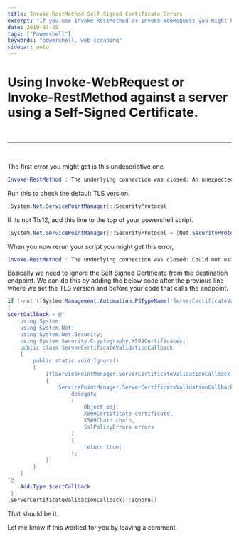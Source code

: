 ```yaml
---
title: Invoke-RestMethod Self-Signed Certificate Errors
excerpt: "If you use Invoke-RestMethod or Invoke-WebRequest you might have come across these errors when calling api endpoints."
date: 2019-07-25
tags: ["Powershell"]
keywords: "powershell, web scraping"
sidebar: auto
---
```


# Using Invoke-WebRequest or Invoke-RestMethod against a server using a Self-Signed Certificate.

<br>
<hr>
<br> 
  
The first error you might get is this undescriptive one

```powershell
Invoke-RestMethod : The underlying connection was closed: An unexpected error occurred on a send.
```

Run this to check the default TLS version.

```powershell
[System.Net.ServicePointManager]::SecurityProtocol
```

If its not Tls12, add this line to the top of your powershell script.

```powershell
[System.Net.ServicePointManager]::SecurityProtocol = [Net.SecurityProtocolType]::Tls12
```

When you now rerun your script you might get this error,

```powershell
Invoke-RestMethod : The underlying connection was closed: Could not establish trust relationship for the SSL/TLS secure channel.
```

Basically we need to ignore the Self Signed Certificate from the destination endpoint.
We can do this by adding the below code after the previous line where we set the TLS version and before your code that calls the endpoint.

```powershell
if (-not ([System.Management.Automation.PSTypeName]'ServerCertificateValidationCallback').Type)
{
$certCallback = @"
    using System;
    using System.Net;
    using System.Net.Security;
    using System.Security.Cryptography.X509Certificates;
    public class ServerCertificateValidationCallback
    {
        public static void Ignore()
        {
            if(ServicePointManager.ServerCertificateValidationCallback ==null)
            {
                ServicePointManager.ServerCertificateValidationCallback +=
                    delegate
                    (
                        Object obj,
                        X509Certificate certificate,
                        X509Chain chain,
                        SslPolicyErrors errors
                    )
                    {
                        return true;
                    };
            }
        }
    }
"@
    Add-Type $certCallback
 }
[ServerCertificateValidationCallback]::Ignore()
```

That should be it.

Let me know if this worked for you by leaving a comment.
